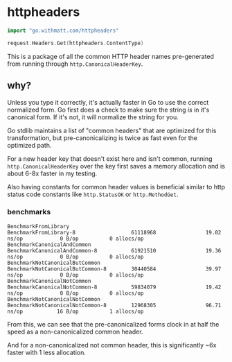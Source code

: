 # httpheaders

```go
import "go.withmatt.com/httpheaders"

request.Headers.Get(httpheaders.ContentType)
```

This is a package of all the common HTTP header names pre-generated
from running through `http.CanonicalHeaderKey`.

## why?

Unless you type it correctly, it's actually faster in Go to
use the correct normalized form. Go first does a check to make
sure the string _is_ in it's canonical form. If it's not, it
will normalize the string for you.

Go stdlib maintains a list of "common headers" that are optimized
for this transformation, but pre-canonicalizing is twice as
fast even for the optimized path.

For a new header key that doesn't exist here and isn't common,
running `http.CanonicalHeaderKey` over the key first saves a
memory allocation and is about 6-8x faster in my testing.

Also having constants for common header values is beneficial
similar to http status code constants like `http.StatusOK` or
`http.MethodGet`.

### benchmarks

```
BenchmarkFromLibrary
BenchmarkFromLibrary-8                  61118968                19.02 ns/op            0 B/op          0 allocs/op
BenchmarkCanonicalAndCommon
BenchmarkCanonicalAndCommon-8           61921510                19.36 ns/op            0 B/op          0 allocs/op
BenchmarkNotCanonicalButCommon
BenchmarkNotCanonicalButCommon-8        30440584                39.97 ns/op            0 B/op          0 allocs/op
BenchmarkCanonicalNotCommon
BenchmarkCanonicalNotCommon-8           59834079                19.42 ns/op            0 B/op          0 allocs/op
BenchmarkNotCanonicalNotCommon
BenchmarkNotCanonicalNotCommon-8        12968305                96.71 ns/op           16 B/op          1 allocs/op
```

From this, we can see that the pre-canonicalized forms clock in at half the speed as a non-canonicalized common header.

And for a non-canonicalized not common header, this is significantly ~6x faster with 1 less allocation.

